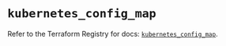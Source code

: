 # `kubernetes_config_map`

Refer to the Terraform Registry for docs: [`kubernetes_config_map`](https://registry.terraform.io/providers/hashicorp/kubernetes/2.33.0/docs/resources/config_map).
